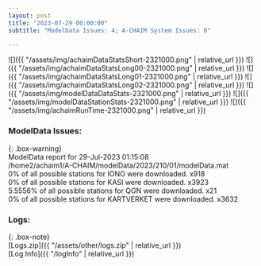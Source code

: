 ```yaml
---
layout: post
title: "2023-07-29 00:00:00"
subtitle: "ModelData Issues: 4; A-CHAIM System Issues: 0"

---
```


![]({{ "/assets/img/achaimDataStatsShort-2321000.png" | relative_url }})
![]({{ "/assets/img/achaimDataStatsLong00-2321000.png" | relative_url }})
![]({{ "/assets/img/achaimDataStatsLong01-2321000.png" | relative_url }})
![]({{ "/assets/img/achaimDataStatsLong02-2321000.png" | relative_url }})
![]({{ "/assets/img/modelDataDataStats-2321000.png" | relative_url }})
![]({{ "/assets/img/modelDataStationStats-2321000.png" | relative_url }})
![]({{ "/assets/img/achaimRunTime-2321000.png" | relative_url }})


### ModelData Issues:  
  
{: .box-warning}  
 ModelData report for 29-Jul-2023 01:15:08   
 /home2/achaim1/A-CHAIM/modelData/2023/210/01/modelData.mat   
 0% of all possible stations for IONO were downloaded. x918   
 0% of all possible stations for KASI were downloaded. x3923   
 5.5556% of all possible stations for QGN were downloaded. x21   
 0% of all possible stations for KARTVERKET were downloaded. x3632   
  


### Logs:  
  
{: .box-note}  
[Logs.zip]({{ "/assets/other/logs.zip" | relative_url }})  
[Log Info]({{ "/logInfo" | relative_url }})  
